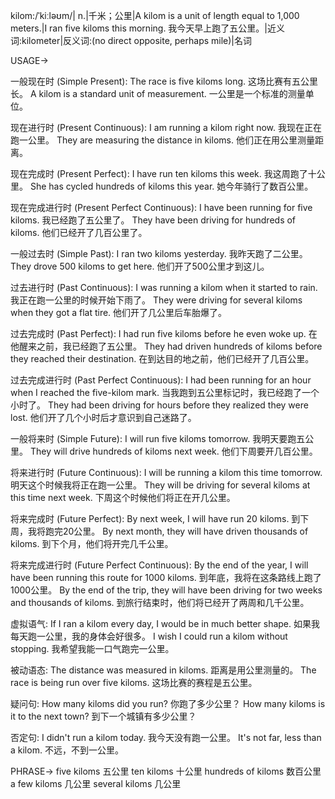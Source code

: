 kilom:/ˈkiːləʊm/| n.|千米；公里|A kilom is a unit of length equal to 1,000 meters.|I ran five kiloms this morning. 我今天早上跑了五公里。|近义词:kilometer|反义词:(no direct opposite, perhaps mile)|名词


USAGE->

一般现在时 (Simple Present):
The race is five kiloms long.  这场比赛有五公里长。
A kilom is a standard unit of measurement. 一公里是一个标准的测量单位。

现在进行时 (Present Continuous):
I am running a kilom right now. 我现在正在跑一公里。
They are measuring the distance in kiloms. 他们正在用公里测量距离。

现在完成时 (Present Perfect):
I have run ten kiloms this week. 我这周跑了十公里。
She has cycled hundreds of kiloms this year. 她今年骑行了数百公里。

现在完成进行时 (Present Perfect Continuous):
I have been running for five kiloms. 我已经跑了五公里了。
They have been driving for hundreds of kiloms. 他们已经开了几百公里了。

一般过去时 (Simple Past):
I ran two kiloms yesterday. 我昨天跑了二公里。
They drove 500 kiloms to get here. 他们开了500公里才到这儿。

过去进行时 (Past Continuous):
I was running a kilom when it started to rain. 我正在跑一公里的时候开始下雨了。
They were driving for several kiloms when they got a flat tire.  他们开了几公里后车胎爆了。

过去完成时 (Past Perfect):
I had run five kiloms before he even woke up. 在他醒来之前，我已经跑了五公里。
They had driven hundreds of kiloms before they reached their destination. 在到达目的地之前，他们已经开了几百公里。

过去完成进行时 (Past Perfect Continuous):
I had been running for an hour when I reached the five-kilom mark.  当我跑到五公里标记时，我已经跑了一个小时了。
They had been driving for hours before they realized they were lost. 他们开了几个小时后才意识到自己迷路了。


一般将来时 (Simple Future):
I will run five kiloms tomorrow. 我明天要跑五公里。
They will drive hundreds of kiloms next week. 他们下周要开几百公里。

将来进行时 (Future Continuous):
I will be running a kilom this time tomorrow. 明天这个时候我将正在跑一公里。
They will be driving for several kiloms at this time next week. 下周这个时候他们将正在开几公里。


将来完成时 (Future Perfect):
By next week, I will have run 20 kiloms. 到下周，我将跑完20公里。
By next month, they will have driven thousands of kiloms. 到下个月，他们将开完几千公里。

将来完成进行时 (Future Perfect Continuous):
By the end of the year, I will have been running this route for 1000 kiloms. 到年底，我将在这条路线上跑了1000公里。
By the end of the trip, they will have been driving for two weeks and thousands of kiloms. 到旅行结束时，他们将已经开了两周和几千公里。


虚拟语气:
If I ran a kilom every day, I would be in much better shape. 如果我每天跑一公里，我的身体会好很多。
I wish I could run a kilom without stopping. 我希望我能一口气跑完一公里。

被动语态:
The distance was measured in kiloms.  距离是用公里测量的。
The race is being run over five kiloms. 这场比赛的赛程是五公里。


疑问句:
How many kiloms did you run? 你跑了多少公里？
How many kiloms is it to the next town? 到下一个城镇有多少公里？

否定句:
I didn't run a kilom today. 我今天没有跑一公里。
It's not far, less than a kilom. 不远，不到一公里。


PHRASE->
five kiloms 五公里
ten kiloms 十公里
hundreds of kiloms 数百公里
a few kiloms 几公里
several kiloms 几公里
